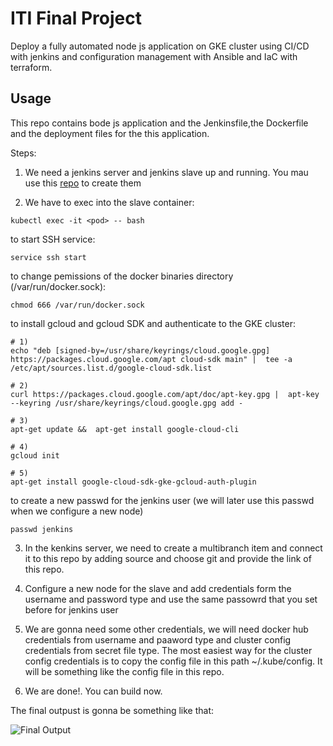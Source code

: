 # ITI Final Project

Deploy a fully automated node js application on GKE cluster using CI/CD with jenkins and configuration management with Ansible and IaC with terraform.


## Usage
This repo contains bode js application and the Jenkinsfile,the Dockerfile and the deployment files for the this application. 

Steps:

1) We need a jenkins server and jenkins slave up and running. You mau use this [repo](https://github.com/amr-elzahar/Final-Project-Infra-Code) to create them


2) We have to exec into the slave container:

```
kubectl exec -it <pod> -- bash
```

to start SSH service:

```
service ssh start
```


to change pemissions of the docker binaries directory (/var/run/docker.sock):

```
chmod 666 /var/run/docker.sock
```


to install gcloud and gcloud SDK and authenticate to the GKE cluster:

```
# 1)
echo "deb [signed-by=/usr/share/keyrings/cloud.google.gpg] https://packages.cloud.google.com/apt cloud-sdk main" |  tee -a /etc/apt/sources.list.d/google-cloud-sdk.list

# 2)
curl https://packages.cloud.google.com/apt/doc/apt-key.gpg |  apt-key --keyring /usr/share/keyrings/cloud.google.gpg add -

# 3)
apt-get update &&  apt-get install google-cloud-cli

# 4)
gcloud init

# 5)
apt-get install google-cloud-sdk-gke-gcloud-auth-plugin

```

to create a new passwd for the jenkins user (we will later use this passwd when we configure a new node)

```
passwd jenkins
```

3) In the kenkins server, we need to create a multibranch item and connect it to this repo by adding source and choose git and provide the link of this repo.

4) Configure a new node for the slave and add credentials form the username and password type and use the same passowrd that you set before for jenkins user

5) We are gonna need some other credentials, we will need docker hub credentials from username and paaword type and cluster config credentials from secret file type. The most easiest way for the cluster config credentials is to copy the config file in this path ~/.kube/config. It will be something like the config file in this repo.

6) We are done!. You can build now.


The final outpust is gonna be something like that:

![Final Output](https://github.com/amr-elzahar/Final-Project-Application-Code/blob/main/final-output/final-output.png?raw=true)